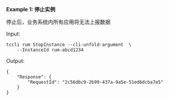 **Example 1: 停止实例**

停止后，业务系统内所有应用将无法上报数据

Input: 

```
tccli rum StopInstance --cli-unfold-argument  \
    --InstanceId rum-abcd1234
```

Output: 
```
{
    "Response": {
        "RequestId": "2c56dbc9-2b99-437a-9a5e-51ed6dcba7e5"
    }
}
```

